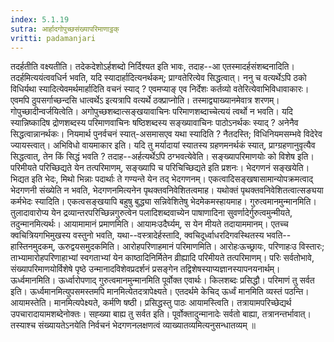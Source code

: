 ```yaml
---
index: 5.1.19
sutra: आर्हादगोपुच्छसंख्यापरिमाणाट्ठक्
vritti: padamanjari
---
```


 तदर्हतीति वक्ष्यतीति। तदेकदेशोऽर्हशब्दो निर्दिश्यत इति भावः, तदाह--आ एतस्मादर्हसंशब्दनादिति। तदर्हमित्ययंत्ववधिर्न भवति, यदि स्यादार्हादित्यनर्थकम्; प्राग्वतेरित्येव सिद्धत्वात्। ननु च वत्यर्थेऽपि ठको विधिर्यथा स्यादित्येवमर्थमार्हादिति वचनं स्याद् ? एवमप्याङ् एव निर्देशः कर्तव्यो वतेरित्येवाभिविधावाकारः। एवमपि ठुपसर्गाच्छन्दसि धात्वर्थेऽ इत्यत्रापि वत्यर्थे ठक्प्राप्नोति। तस्माद्व्याख्यानमेवात्र शरणम्। गोपुच्छादीन्वर्जयित्वेति। अगोपुच्छशब्दात्सङ्खयावाचिनः परिमाणशब्दाच्चेत्ययं त्वर्थो न भवति। यदि स्यान्निष्कादिष द्रोणशब्दस्य परिमाणवाचिनः षष्ठिशब्दस्य सङ्ख्यावाचिनः पाठोऽनर्थकः स्याद् ? अनेनैव सिद्धत्वान्नानर्थकः। नियमार्थ पुनर्वचनं स्यात्-असमासएव यथा स्यादिति ? नैतदस्ति; विधिनियमसम्भवे विदेरेव ज्यायस्त्वात्। अभिविधो वायमाकार इति। यदि तु मर्यादायां स्यातस्य ग्रहणमनर्थकं स्यात्, प्राग्ग्रहणानुवृत्यैव सिद्धत्वात्, तेन किं सिद्धं भवति ? तदाह--अर्हत्यर्थेऽपि ठग्भवत्येवेति। सङ्ख्यापरिमाणयोः को विशेष इति। परिमीयते परिच्छिद्यते येन तत्परिमाणम्, सङ्ख्यापि च परिचिच्छिद्यते इति प्रशनः। भेदगणनं सङ्खयेति। भिद्यत इति भेदः, मिथो भिन्नाः पदार्थाः ते गण्यन्ते येन तद् भेदगणनम्। एकत्वादिसङ्खषासामान्योपक्रमत्वाद् भेदगणनी संख्येति न भवति, भेदगणनमित्यनेन पृथक्तवनिवेशितत्वमाह। यथोक्तं पृथक्तवनिवेशितत्वात्सङ्यया कर्मभेदः स्यादिति। एकत्वसङ्खयापि बहुषु बुद्ध्या सन्निवेशितेषु भेदमेकमस्हायमाह। गुरुत्वमानमुन्मानमिति। तुलादावारोप्य येन द्रव्यान्तरपरिच्छिन्नगुरुत्वेन पलादिशब्दवाच्येन पाषाणादिना सुवर्णादेर्गुरुत्वमुन्मीयते, तदुन्मानमित्यर्थः। आयामामानं प्रमाणमिति। आयामःउदैर्घ्यम्, स येन मीयते तदायाममानम्। एतच्च क्वचित्रियगभिमुखस्य वस्तुनो भवति, यथा--वस्त्रादेर्हस्तादि, क्वचिदूर्ध्वाधरदिगवस्थितस्य भवति--हास्तिनमुदकम्, ऊरुद्वयसमुदकमिति। आरोहपरिणाहमानं परिमाणमिति। आरोहःऊच्छ्रायः, परिणाहःउ विस्तारः; ताभ्यामारोहपरिणाहाभ्यां स्वगताभ्यां येन काष्ठादिनिर्मितेन व्रीह्यादि परिमीयते तत्परिमाणम्। परिः सर्वतोभावे, संख्यापरिमाणयोर्विशेषे पृष्ठे उन्मानादविशेवप्रदर्शनं प्रसङ्गेन तद्विशेषस्याप्यज्ञानस्यापनयनार्थम्। ऊर्ध्वमानमिति। ऊर्ध्वारोपणाद् गुरुत्वमानमुन्मानमिति पूर्वोक्त एवार्थः। किलशब्दः प्रसिद्धौ। परिमाणं तु सर्वत इति। ऊर्ध्वमानमित्युपसमस्तमपि मानमित्येतदत्रापेक्ष्यते। एतदर्थमे केचिद् ऊर्ध्वं मानमिति व्यस्तं पठन्ति। आयामस्तेति। मानमित्यपेक्ष्यते, कर्मणि षष्ठी। प्रसिद्धस्तु पाठः आयामस्त्विति। तत्रायामपरिच्छेद्यर्थ उपचारादायामशब्देनोक्तः। सह्ख्या बाह्य तु सर्वत इति। पूर्वोक्तादुन्मानादेः सर्वतो बाह्या, तत्रानन्तर्भावात्। तस्याश्च संख्यायतेऽनयेति निर्वचनं भेदगणनलक्षणत्वं व्याख्यातव्यमित्यनुसन्धातव्यम् ॥